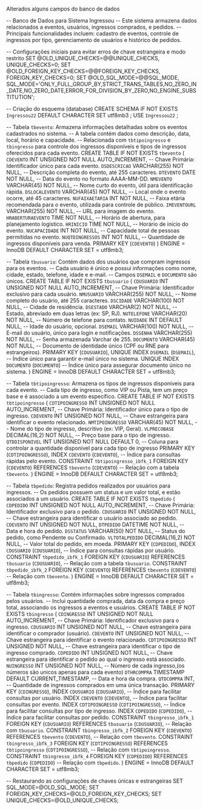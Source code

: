 Alterados alguns campos do banco de dados

-- Banco de Dados para Sistema Ingressou
-- Este sistema armazena dados relacionados a eventos, usuários, ingressos comprados, e pedidos.
-- Principais funcionalidades incluem: cadastro de eventos, controle de ingressos por tipo, gerenciamento de usuários e histórico de pedidos.

-- Configurações iniciais para evitar erros de chave estrangeira e modo restrito
SET @OLD_UNIQUE_CHECKS=@@UNIQUE_CHECKS, UNIQUE_CHECKS=0;
SET @OLD_FOREIGN_KEY_CHECKS=@@FOREIGN_KEY_CHECKS, FOREIGN_KEY_CHECKS=0;
SET @OLD_SQL_MODE=@@SQL_MODE, SQL_MODE='ONLY_FULL_GROUP_BY,STRICT_TRANS_TABLES,NO_ZERO_IN_DATE,NO_ZERO_DATE,ERROR_FOR_DIVISION_BY_ZERO,NO_ENGINE_SUBSTITUTION';

-- Criação do esquema (database)
CREATE SCHEMA IF NOT EXISTS `Ingressou22` DEFAULT CHARACTER SET utf8mb3 ;
USE `Ingressou22` ;

-- Tabela `tbevento`: Armazena informações detalhadas sobre os eventos cadastrados no sistema.
-- A tabela contém dados como descrição, data, local, horário e capacidade.
-- Relacionada com `tbtipoingresso` e `tbingresso` para controle dos ingressos disponíveis e tipos de ingressos oferecidos para cada evento.
CREATE TABLE IF NOT EXISTS `tbevento` (
  `CDEVENTO` INT UNSIGNED NOT NULL AUTO_INCREMENT,        -- Chave Primária: Identificador único para cada evento.
  `DSDESCRICAO` VARCHAR(255) NOT NULL,                    -- Descrição completa do evento, até 255 caracteres.
  `DTEVENTO` DATE NOT NULL,                           -- Data do evento no formato AAAA-MM-DD.
  `NMEVENTO` VARCHAR(45) NOT NULL,                        -- Nome curto do evento, útil para identificação rápida.
  `DSLOCALEVENTO` VARCHAR(45) NOT NULL,                   -- Local onde o evento ocorre, até 45 caracteres.
  `NUFAIXAETARIA` INT NOT NULL,                           -- Faixa etária recomendada para o evento, utilizada para controle de público.
  `IMEVENTOURL` VARCHAR(255) NOT NULL,                    -- URL para imagem do evento.
  `HRABERTURAEVENTO` TIME NOT NULL,                       -- Horário de abertura, para planejamento logístico.
  `HRINICIO` TIME NOT NULL,                               -- Horário de início do evento.
  `NUCAPACIDADE` INT NOT NULL,                            -- Capacidade total de pessoas permitidas no evento.
  `NUQTDINGRESSOS` INT NOT NULL,                          -- Quantidade de ingressos disponíveis para venda.
  PRIMARY KEY (`CDEVENTO`)
) ENGINE = InnoDB DEFAULT CHARACTER SET = utf8mb3;

-- Tabela `tbusuario`: Contém dados dos usuários que compram ingressos para os eventos.
-- Cada usuário é único e possui informações como nome, cidade, estado, telefone, idade e e-mail.
-- Campos `DSEMAIL` e `DOCUMENTO` são únicos.
CREATE TABLE IF NOT EXISTS `tbusuario` (
  `CDUSUARIO` INT UNSIGNED NOT NULL AUTO_INCREMENT,       -- Chave Primária: Identificador exclusivo para cada usuário.
  `NMUSUARIO` VARCHAR(255) NOT NULL,                      -- Nome completo do usuário, até 255 caracteres.
  `DSCIDADE` VARCHAR(100) NOT NULL,                       -- Cidade de residência.
  `DSESTADO` VARCHAR(2) NOT NULL,                         -- Estado, abreviado em duas letras (ex: SP, RJ).
  `NUTELEFONE` VARCHAR(20) NOT NULL,                      -- Número de telefone para contato.
  `NUIDADE` INT DEFAULT NULL,                             -- Idade do usuário, opcional.
  `DSEMAIL` VARCHAR(100) NOT NULL,                        -- E-mail do usuário, único para login e notificações.
  `DSSENHA` VARCHAR(255) NOT NULL,                        -- Senha armazenada Varchar de 255.
  `DOCUMENTO` VARCHAR(45) NOT NULL,                       -- Documento de identidade único (CPF ou RNE para estrangeiros).
  PRIMARY KEY (`CDUSUARIO`),
  UNIQUE INDEX `DSEMAIL` (`DSEMAIL`),                     -- Índice único para garantir e-mail único no sistema.
  UNIQUE INDEX `DOCUMENTO` (`DOCUMENTO`)                  -- Índice único para assegurar documento único no sistema.
) ENGINE = InnoDB DEFAULT CHARACTER SET = utf8mb3;

-- Tabela `tbtipoingresso`: Armazena os tipos de ingressos disponíveis para cada evento.
-- Cada tipo de ingresso, como VIP ou Pista, tem um preço base e é associado a um evento específico.
CREATE TABLE IF NOT EXISTS `tbtipoingresso` (
  `CDTIPOINGRESSO` INT UNSIGNED NOT NULL AUTO_INCREMENT,  -- Chave Primária: Identificador único para o tipo de ingresso.
  `CDEVENTO` INT UNSIGNED NOT NULL,                       -- Chave estrangeira para identificar o evento relacionado.
  `NMTIPOINGRESSO` VARCHAR(45) NOT NULL,                  -- Nome do tipo de ingresso, descritivo (ex: VIP, Geral).
  `VLPRECOBASE` DECIMAL(16,2) NOT NULL,                   -- Preço base para o tipo de ingresso.
  `QTDDISPONIVEL` INT UNSIGNED NOT NULL DEFAULT 0,        -- Coluna para controlar a quantidade disponível para cada tipo de ingresso
  PRIMARY KEY (`CDTIPOINGRESSO`),
  INDEX `CDEVENTO` (`CDEVENTO`),                          -- Índice para consultas rápidas pelo evento.
  CONSTRAINT `tbtipoingresso_ibfk_1`
    FOREIGN KEY (`CDEVENTO`) REFERENCES `tbevento` (`CDEVENTO`)  -- Relação com a tabela `tbevento`.
) ENGINE = InnoDB DEFAULT CHARACTER SET = utf8mb3;

-- Tabela `tbpedido`: Registra pedidos realizados por usuários para ingressos.
-- Os pedidos possuem um status e um valor total, e estão associados a um usuário.
CREATE TABLE IF NOT EXISTS `tbpedido` (
  `CDPEDIDO` INT UNSIGNED NOT NULL AUTO_INCREMENT,        -- Chave Primária: Identificador exclusivo para o pedido.
  `CDUSUARIO` INT UNSIGNED NOT NULL,                      -- Chave estrangeira para identificar o usuário associado ao pedido.
  `CDEVENTO` INT UNSIGNED NOT NULL,
  `DTPEDIDO` DATETIME NOT NULL,                           -- Data e hora do pedido.
  `DSSTATUS` VARCHAR(50) NOT NULL,                        -- Status do pedido, como Pendente ou Confirmado.
  `VLTOTALPEDIDO` DECIMAL(16,2) NOT NULL,                 -- Valor total do pedido, em moeda.
  PRIMARY KEY (`CDPEDIDO`),
  INDEX `CDUSUARIO` (`CDUSUARIO`),                        -- Índice para consultas rápidas por usuário.
  CONSTRAINT `tbpedido_ibfk_1`
    FOREIGN KEY (`CDUSUARIO`) REFERENCES `tbusuario` (`CDUSUARIO`),  -- Relação com a tabela `tbusuario`.
  CONSTRAINT `tbpedido_ibfk_2`
    FOREIGN KEY (`CDEVENTO`) REFERENCES `tbevento` (`CDEVENTO`)     -- Relação com `tbevento`.
) ENGINE = InnoDB DEFAULT CHARACTER SET = utf8mb3;

-- Tabela `tbingresso`: Contém informações sobre ingressos comprados pelos usuários.
-- Inclui quantidade comprada, data da compra e preço total, associando os ingressos a eventos e usuários.
CREATE TABLE IF NOT EXISTS `tbingresso` (
  `CDINGRESSO` INT UNSIGNED NOT NULL AUTO_INCREMENT,      -- Chave Primária: Identificador exclusivo para o ingresso.
  `CDUSUARIO` INT UNSIGNED NOT NULL,                      -- Chave estrangeira para identificar o comprador (usuário).
  `CDEVENTO` INT UNSIGNED NOT NULL,                       -- Chave estrangeira para identificar o evento relacionado.
  `CDTIPOINGRESSO` INT UNSIGNED NOT NULL,                 -- Chave estrangeira para identificar o tipo de ingresso comprado.
  `CDPEDIDO` INT UNSIGNED NOT NULL,                       -- Chave estrangeira para identificar o pedido ao qual o ingresso está associado.
  `NUINGRESSO` INT UNSIGNED NOT NULL,                     -- Número de cada ingresso,(os números são unicos apenas para cada evento)
  `DTHRCOMPRA` TIMESTAMP DEFAULT CURRENT_TIMESTAMP,       -- Data e hora da compra.
  `QTDCOMPRA` INT,                               		  -- Quantidade de ingressos comprados em uma única transação.
  PRIMARY KEY (`CDINGRESSO`),
  INDEX `CDUSUARIO` (`CDUSUARIO`),                        -- Índice para facilitar consultas por usuário.
  INDEX `CDEVENTO` (`CDEVENTO`),                          -- Índice para facilitar consultas por evento.
  INDEX `CDTIPOINGRESSO` (`CDTIPOINGRESSO`),              -- Índice para facilitar consultas por tipo de ingresso.
  INDEX `CDPEDIDO` (`CDPEDIDO`),                          -- Índice para facilitar consultas por pedido.
  CONSTRAINT `tbingresso_ibfk_1`
    FOREIGN KEY (`CDUSUARIO`) REFERENCES `tbusuario` (`CDUSUARIO`),  -- Relação com `tbusuario`.
  CONSTRAINT `tbingresso_ibfk_2`
    FOREIGN KEY (`CDEVENTO`) REFERENCES `tbevento` (`CDEVENTO`),     -- Relação com `tbevento`.
  CONSTRAINT `tbingresso_ibfk_3`
    FOREIGN KEY (`CDTIPOINGRESSO`) REFERENCES `tbtipoingresso` (`CDTIPOINGRESSO`),  -- Relação com `tbtipoingresso`.
  CONSTRAINT `tbingresso_ibfk_4`
    FOREIGN KEY (`CDPEDIDO`) REFERENCES `tbpedido` (`CDPEDIDO`)   -- Relação com `tbpedido`.
) ENGINE = InnoDB DEFAULT CHARACTER SET = utf8mb3;


-- Restaurando as configurações de chaves únicas e estrangeiras
SET SQL_MODE=@OLD_SQL_MODE;
SET FOREIGN_KEY_CHECKS=@OLD_FOREIGN_KEY_CHECKS;
SET UNIQUE_CHECKS=@OLD_UNIQUE_CHECKS;
